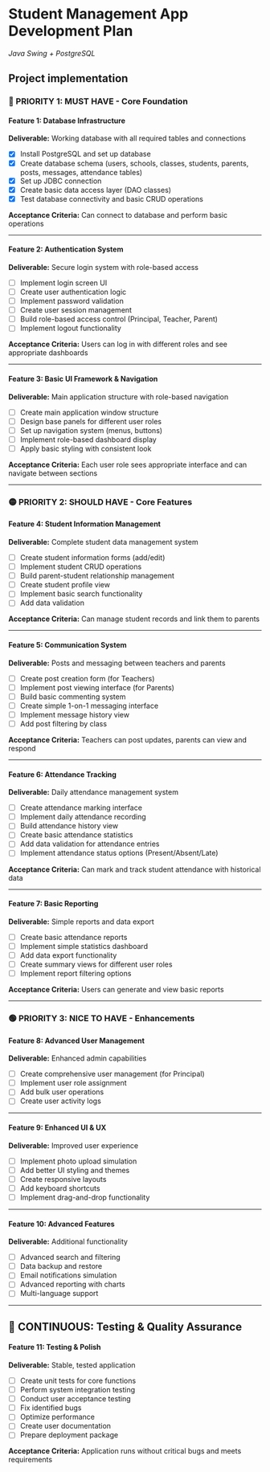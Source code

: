 # Student Management App Development Plan
*Java Swing + PostgreSQL*


## Project implementation

### **🔴 PRIORITY 1: MUST HAVE - Core Foundation**

#### **Feature 1: Database Infrastructure**
**Deliverable:** Working database with all required tables and connections
- [X] Install PostgreSQL and set up database
- [X] Create database schema (users, schools, classes, students, parents, posts, messages, attendance tables)
- [X] Set up JDBC connection
- [X] Create basic data access layer (DAO classes)
- [X] Test database connectivity and basic CRUD operations

**Acceptance Criteria:** Can connect to database and perform basic operations

---

#### **Feature 2: Authentication System**
**Deliverable:** Secure login system with role-based access
- [ ] Implement login screen UI
- [ ] Create user authentication logic
- [ ] Implement password validation
- [ ] Create user session management
- [ ] Build role-based access control (Principal, Teacher, Parent)
- [ ] Implement logout functionality

**Acceptance Criteria:** Users can log in with different roles and see appropriate dashboards

---

#### **Feature 3: Basic UI Framework & Navigation**
**Deliverable:** Main application structure with role-based navigation
- [ ] Create main application window structure
- [ ] Design base panels for different user roles
- [ ] Set up navigation system (menus, buttons)
- [ ] Implement role-based dashboard display
- [ ] Apply basic styling with consistent look

**Acceptance Criteria:** Each user role sees appropriate interface and can navigate between sections

---

### **🟡 PRIORITY 2: SHOULD HAVE - Core Features**

#### **Feature 4: Student Information Management**
**Deliverable:** Complete student data management system
- [ ] Create student information forms (add/edit)
- [ ] Implement student CRUD operations
- [ ] Build parent-student relationship management
- [ ] Create student profile view
- [ ] Implement basic search functionality
- [ ] Add data validation

**Acceptance Criteria:** Can manage student records and link them to parents

---

#### **Feature 5: Communication System**
**Deliverable:** Posts and messaging between teachers and parents
- [ ] Create post creation form (for Teachers)
- [ ] Implement post viewing interface (for Parents)
- [ ] Build basic commenting system
- [ ] Create simple 1-on-1 messaging interface
- [ ] Implement message history view
- [ ] Add post filtering by class

**Acceptance Criteria:** Teachers can post updates, parents can view and respond

---

#### **Feature 6: Attendance Tracking**
**Deliverable:** Daily attendance management system
- [ ] Create attendance marking interface
- [ ] Implement daily attendance recording
- [ ] Build attendance history view
- [ ] Create basic attendance statistics
- [ ] Add data validation for attendance entries
- [ ] Implement attendance status options (Present/Absent/Late)

**Acceptance Criteria:** Can mark and track student attendance with historical data

---

#### **Feature 7: Basic Reporting**
**Deliverable:** Simple reports and data export
- [ ] Create basic attendance reports
- [ ] Implement simple statistics dashboard
- [ ] Add data export functionality
- [ ] Create summary views for different user roles
- [ ] Implement report filtering options

**Acceptance Criteria:** Users can generate and view basic reports

---

### **🟢 PRIORITY 3: NICE TO HAVE - Enhancements**

#### **Feature 8: Advanced User Management**
**Deliverable:** Enhanced admin capabilities
- [ ] Create comprehensive user management (for Principal)
- [ ] Implement user role assignment
- [ ] Add bulk user operations
- [ ] Create user activity logs

---

#### **Feature 9: Enhanced UI & UX**
**Deliverable:** Improved user experience
- [ ] Implement photo upload simulation
- [ ] Add better UI styling and themes
- [ ] Create responsive layouts
- [ ] Add keyboard shortcuts
- [ ] Implement drag-and-drop functionality

---

#### **Feature 10: Advanced Features**
**Deliverable:** Additional functionality
- [ ] Advanced search and filtering
- [ ] Data backup and restore
- [ ] Email notifications simulation
- [ ] Advanced reporting with charts
- [ ] Multi-language support

---

## **🔧 CONTINUOUS: Testing & Quality Assurance**

#### **Feature 11: Testing & Polish**
**Deliverable:** Stable, tested application
- [ ] Create unit tests for core functions
- [ ] Perform system integration testing
- [ ] Conduct user acceptance testing
- [ ] Fix identified bugs
- [ ] Optimize performance
- [ ] Create user documentation
- [ ] Prepare deployment package

**Acceptance Criteria:** Application runs without critical bugs and meets requirements


